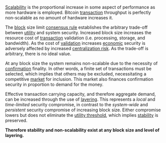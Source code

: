 [Scalability](https://en.wikipedia.org/wiki/Scalability) is the proportional increase in some aspect of performance as more hardware is employed. Bitcoin [transaction](Glossary#transaction) throughput is perfectly non-scalable as no amount of hardware increases it.

The [block](Glossary#block) size limit [consensus rule](Glossary#rule) establishes the arbitrary trade-off between [utility](Glossary#utility) and system security. Increased block size increases the resource cost of [transaction](Glossary#transaction) validation (i.e. processing, storage, and bandwidth). As the cost of [validation](Glossary#validation) increases [economic](Glossary#economy) security is adversely affected by increased [centralization risk](Centralization-Risk). As the trade-off is arbitrary, there is no ideal value.

At any block size the system remains non-scalable due to the necessity of [confirmation](Glossary#confirmation) finality. In other words, a finite set of transactions must be selected, which implies that others may be excluded, necessitating a competitive [market](Glossary#market) for inclusion. This market also finances confirmation security in proportion to demand for the money.

Effective transaction carrying capacity, and therefore aggregate demand, can be increased through the use of [layering](Glossary#layering). This represents a *local* and *time-limited* security compromise, in contrast to the *system-wide* and *persistent* security compromise of increasing block size. Either compromise lowers but does not eliminate the [utility threshold](Utility-Threshold-Property), which implies [stability](Stability-Property) is preserved.

**Therefore stability and non-scalability exist at any block size and level of layering.**